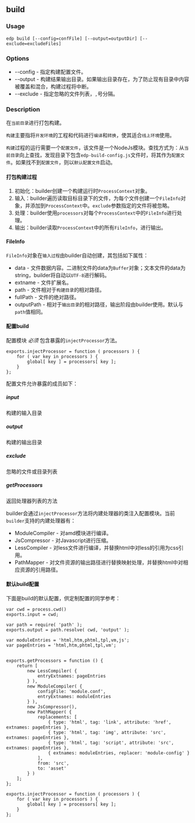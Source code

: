 build
---------

### Usage

    edp build [--config=confFile] [--output=outputDir] [--exclude=excludeFiles]

### Options

+ --config - 指定构建配置文件。
+ --output - 构建结果输出目录。如果输出目录存在，为了防止现有目录中内容被覆盖和混合，构建过程将中断。
+ --exclude - 指定忽略的文件列表，`,`号分隔。

### Description

在`当前目录`进行打包构建。

`构建`主要指将`开发环境`的工程和代码进行`编译`和`转换`，使其适合`线上环境`使用。

`构建`过程的运行需要一个`配置文件`，该文件是一个NodeJs模块。查找方式为：从`当前目录`向上查找，发现目录下包含`edp-build-config.js`文件时，将其作为`配置文件`。如果找不到`配置文件`，则以`默认配置文件`启动。

#### 打包构建过程

1. 初始化：builder创建一个构建运行时`ProcessContext`对象。
2. 输入：builder遍历读取目标目录下的文件，为每个文件创建一个`FileInfo`对象，并添加到`ProcessContext`中。`exclude`参数指定的文件将被忽略。
3. 处理：builder使用`processors`对每个`ProcessContext`中的`FileInfo`进行处理。
4. 输出：builder读取`ProcessContext`中的所有`FileInfo`，进行输出。

#### FileInfo

`FileInfo`对象在`输入过程`由builder自动创建，其包括如下属性：

+ data - 文件数据内容。二进制文件的data为`Buffer`对象；文本文件的data为string，builder将自动以`UTF-8`进行解码。
+ extname - 文件扩展名。
+ path - 文件相对于`构建目录`的相对路径。
+ fullPath - 文件的绝对路径。
+ outputPath - 相对于`输出目录`的相对路径，输出阶段由builder使用。默认与`path`值相同。

#### 配置build

配置模块 *必须* 包含暴露的`injectProcessor`方法。

    exports.injectProcessor = function ( processors ) {
        for ( var key in processors ) {
            global[ key ] = processors[ key ];
        }
    };

配置文件允许暴露的成员如下：

##### input 

构建的输入目录

##### output 

构建的输出目录

##### exclude

忽略的文件或目录列表

##### getProcessors

返回处理器列表的方法

builder会通过`injectProcessor`方法将内建处理器的类注入配置模块。当前`builder`支持的内建处理器有：

+ ModuleCompiler - 对amd模块进行编译。
+ JsCompressor - 对Javascript进行压缩。
+ LessCompiler - 对less文件进行编译，并替换html中对less的引用为css引用。
+ PathMapper - 对文件资源的输出路径进行替换映射处理，并替换html中对相应资源的引用路径。

#### 默认build配置

下面是build的默认配置，供定制配置的同学参考：

    var cwd = process.cwd()
    exports.input = cwd;

    var path = require( 'path' );
    exports.output = path.resolve( cwd, 'output' );

    var moduleEntries = 'html,htm,phtml,tpl,vm,js';
    var pageEntries = 'html,htm,phtml,tpl,vm';


    exports.getProcessors = function () {
        return [ 
            new LessCompiler( {
                entryExtnames: pageEntries
            } ), 
            new ModuleCompiler( {
                configFile: 'module.conf',
                entryExtnames: moduleEntries
            } ), 
            new JsCompressor(), 
            new PathMapper( {
                replacements: [
                    { type: 'html', tag: 'link', attribute: 'href', extnames: pageEntries },
                    { type: 'html', tag: 'img', attribute: 'src', extnames: pageEntries },
                    { type: 'html', tag: 'script', attribute: 'src', extnames: pageEntries },
                    { extnames: moduleEntries, replacer: 'module-config' }
                ],
                from: 'src',
                to: 'asset'
            } ) 
        ];
    };

    exports.injectProcessor = function ( processors ) {
        for ( var key in processors ) {
            global[ key ] = processors[ key ];
        }
    };

